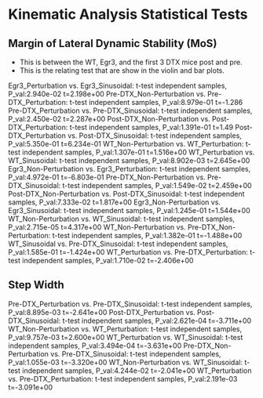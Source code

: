 # Kinematic Analysis Statistical Tests

## Margin of Lateral Dynamic Stability (MoS)

- This is between the WT, Egr3, and the first 3 DTX mice post and pre.
- This is the relating test that are show in the violin and bar plots.

Egr3_Perturbation vs. Egr3_Sinusoidal: t-test independent samples, P_val:2.940e-02 t=2.198e+00
Pre-DTX_Non-Perturbation vs. Pre-DTX_Perturbation: t-test independent samples, P_val:8.979e-01 t=-1.286
Pre-DTX_Perturbation vs. Pre-DTX_Sinusoidal: t-test independent samples, P_val:2.450e-02 t=2.287e+00
Post-DTX_Non-Perturbation vs. Post-DTX_Perturbation: t-test independent samples, P_val:1.391e-01 t=1.49
Post-DTX_Perturbation vs. Post-DTX_Sinusoidal: t-test independent samples, P_val:5.350e-01 t=6.234e-01
WT_Non-Perturbation vs. WT_Perturbation: t-test independent samples, P_val:1.307e-01 t=1.516e+00
WT_Perturbation vs. WT_Sinusoidal: t-test independent samples, P_val:8.902e-03 t=2.645e+00
Egr3_Non-Perturbation vs. Egr3_Perturbation: t-test independent samples, P_val:4.972e-01 t=-6.803e-01
Pre-DTX_Non-Perturbation vs. Pre-DTX_Sinusoidal: t-test independent samples, P_val:1.549e-02 t=2.459e+00
Post-DTX_Non-Perturbation vs. Post-DTX_Sinusoidal: t-test independent samples, P_val:7.333e-02 t=1.817e+00
Egr3_Non-Perturbation vs. Egr3_Sinusoidal: t-test independent samples, P_val:1.245e-01 t=1.544e+00
WT_Non-Perturbation vs. WT_Sinusoidal: t-test independent samples, P_val:2.715e-05 t=4.317e+00
WT_Non-Perturbation vs. Pre-DTX_Non-Perturbation: t-test independent samples, P_val:1.382e-01 t=-1.488e+00
WT_Sinusoidal vs. Pre-DTX_Sinusoidal: t-test independent samples, P_val:1.585e-01 t=-1.424e+00
WT_Perturbation vs. Pre-DTX_Perturbation: t-test independent samples, P_val:1.710e-02 t=-2.406e+00

## Step Width

Pre-DTX_Perturbation vs. Pre-DTX_Sinusoidal: t-test independent samples, P_val:8.895e-03 t=-2.641e+00
Post-DTX_Perturbation vs. Post-DTX_Sinusoidal: t-test independent samples, P_val:2.621e-04 t=-3.711e+00
WT_Non-Perturbation vs. WT_Perturbation: t-test independent samples, P_val:9.757e-03 t=2.600e+00
WT_Perturbation vs. WT_Sinusoidal: t-test independent samples, P_val:3.494e-04 t=-3.631e+00
Pre-DTX_Non-Perturbation vs. Pre-DTX_Sinusoidal: t-test independent samples, P_val:1.055e-03 t=-3.320e+00
WT_Non-Perturbation vs. WT_Sinusoidal: t-test independent samples, P_val:4.244e-02 t=-2.041e+00
WT_Perturbation vs. Pre-DTX_Perturbation: t-test independent samples, P_val:2.191e-03 t=-3.091e+00
